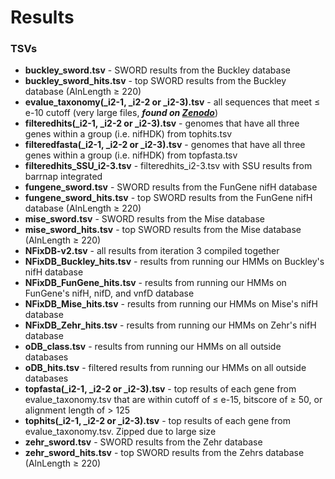 # Results 

### TSVs
+ **buckley_sword.tsv** - SWORD results from the Buckley database
+ **buckley_sword_hits.tsv** - top SWORD results from the Buckley database (AlnLength ≥ 220)
+ **evalue_taxonomy(_i2-1, _i2-2 or _i2-3).tsv** - all sequences that meet ≤ e-10 cutoff (very large files,
  ***found on [Zenodo](https://doi.org/10.5281/zenodo.7887034)***)
+ **filteredhits(_i2-1, _i2-2 or _i2-3).tsv** - genomes that have all three genes within a group (i.e. nifHDK) from tophits.tsv
+ **filteredfasta(_i2-1, _i2-2 or _i2-3).tsv** - genomes that have all three genes within a group (i.e. nifHDK) from topfasta.tsv
+ **filteredhits_SSU_i2-3.tsv** - filteredhits_i2-3.tsv with SSU results from barrnap integrated
+ **fungene_sword.tsv** - SWORD results from the FunGene nifH database
+ **fungene_sword_hits.tsv** - top SWORD results from the FunGene nifH database (AlnLength ≥ 220)
+ **mise_sword.tsv** - SWORD results from the Mise database
+ **mise_sword_hits.tsv** - top SWORD results from the Mise database (AlnLength ≥ 220)
+ **NFixDB-v2.tsv** - all results from iteration 3 compiled together
+ **NFixDB_Buckley_hits.tsv** - results from running our HMMs on Buckley's nifH database
+ **NFixDB_FunGene_hits.tsv** - results from running our HMMs on FunGene's nifH, nifD, and vnfD database
+ **NFixDB_Mise_hits.tsv** - results from running our HMMs on Mise's nifH database
+ **NFixDB_Zehr_hits.tsv** - results from running our HMMs on Zehr's nifH database
+ **oDB_class.tsv** - results from running our HMMs on all outside databases
+ **oDB_hits.tsv** - filtered results from running our HMMs on all outside databases
+ **topfasta(_i2-1, _i2-2 or _i2-3).tsv** - top results of each gene from evalue_taxonomy.tsv that are within cutoff of ≤ e-15, bitscore of ≥ 50, or alignment length of > 125
+ **tophits(_i2-1, _i2-2 or _i2-3).tsv** - top results of each gene from evalue_taxonomy.tsv. Zipped due to large size
+ **zehr_sword.tsv** - SWORD results from the Zehr database
+ **zehr_sword_hits.tsv** - top SWORD results from the Zehrs database (AlnLength ≥ 220)
